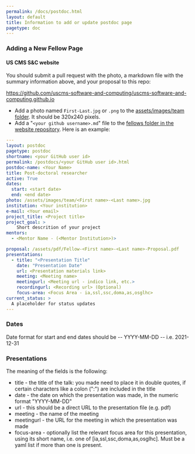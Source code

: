 ```yaml
---
permalink: /docs/postdoc.html
layout: default
title: Information to add or update postdoc page
pagetype: doc
---
```


### Adding a New Fellow Page

#### US CMS S&C website
You should submit a pull request with the photo, a markdown file with the summary information above, and your proposal to this repo:

<https://github.com/uscms-software-and-computing/uscms-software-and-computing.github.io>

* Add a photo named `First-Last.jpg` or `.png` to the [assets/images/team folder](https://github.com/uscms-software-and-computing/uscms-software-and-computing.github.io/tree/master/assets/images/team). It should be 320x240 pixels.
* Add a "`<your github username>.md`" file to the [fellows folder in the website repository](https://github.com/uscms-software-and-computing/uscms-software-and-computing.github.io/tree/master/pages/postdocs). Here is an example:

```yml
---
layout: postdoc
pagetype: postdoc
shortname: <your GitHub user id>
permalink: /postdocs/<your GitHub user id>.html
postdoc-name: <Your Name>
title: Post-doctoral researcher
active: True
dates:
  start: <start date>
  end: <end date>
photo: /assets/images/team/<First name>-<Last name>.jpg
institution: <Your institution>
e-mail: <Your email>
project_title: <Project title>
project_goal: >
    Short descrition of your project
mentors:
  - <Mentor Name - (<Mentor Institution>)>

proposal: /assets/pdf/Fellow-<First name>-<Last name>-Proposal.pdf
presentations:
  - title: "<Presentation Title"
    date: "Presentation Date"
    url: <Presentation materials link>
    meeting: <Meeting name>
    meetingurl: <Meeting url - indico link, etc.>
    recordingurl: <Recording url> (Optional)
    focus-area: <Focus Area - ia,ssl,ssc,doma,as,osglhc>
current_status: >
  A placeholder for status updates
---
```

### Dates
Date format for start and end dates should be -- YYYY-MM-DD -- i.e. 2021-12-31

### Presentations

The meaning of the fields is the following:

  * title - the title of the talk: you made need to place it in double quotes, if certain characters like a colon (":") are included in the title
  * date - the date on which the presentation was made, in the numeric format "YYYY-MM-DD"
  * url - this should be a direct URL to the presentation file (e.g. pdf)
  * meeting - the name of the meeting
  * meetingurl - the URL for the meeting in which the presentation was made
  * focus-area - optionally list the relevant focus area for this presentation, using its short name, i.e. one of [ia,ssl,ssc,doma,as,osglhc]. Must be a yaml list if more than one is present.
